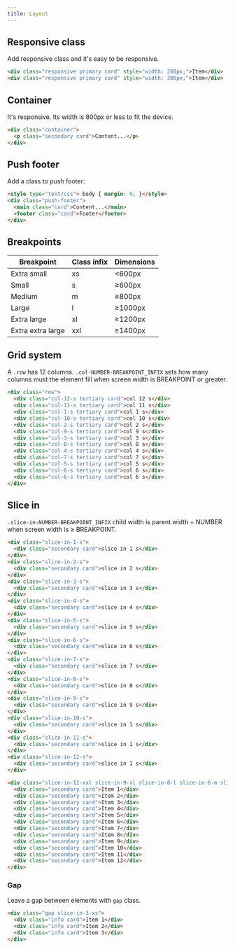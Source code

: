 ```yaml
---
title: Layout
---
```


## Responsive class

Add responsive class and it's easy to be responsive.

```html
<div class="responsive primary card" style="width: 200px;">Item</div>
<div class="responsive primary card" style="width: 300px;">Item</div>
```

## Container

It's responsive. Its width is 800px or less to fit the device.

```html
<div class="container">
  <p class="secondary card">Content...</p>
</div>
```

## Push footer

Add a class to push footer:

```html
<style type="text/css"> body { margin: 0; }</style>
<div class="push-footer">
  <main class="card">Content...</main>
  <footer class="card">Footer</footer>
</div>
```

## Breakpoints 

| Breakpoint |  Class infix | Dimensions |
| ---------- |--------------|------------|
| Extra small | xs |  <600px |
| Small | s |  ≥600px |
| Medium | m |  ≥800px |
| Large | l | ≥1000px |
| Extra large | xl |  ≥1200px |
| Extra extra large | xxl | ≥1400px |


## Grid system

A `.row` has 12 columns. `.col-NUMBER-BREAKPOINT_INFIX` sets how many columns must the element fill when screen width is BREAKPOINT or greater.

```html
<div class="row">
  <div class="col-12-s tertiary card">col 12 s</div>
  <div class="col-11-s tertiary card">col 11 s</div>
  <div class="col-1-s tertiary card">col 1 s</div>
  <div class="col-10-s tertiary card">col 10 s</div>
  <div class="col-2-s tertiary card">col 2 s</div>
  <div class="col-9-s tertiary card">col 9 s</div>
  <div class="col-3-s tertiary card">col 3 s</div>
  <div class="col-8-s tertiary card">col 8 s</div>
  <div class="col-4-s tertiary card">col 4 s</div>
  <div class="col-7-s tertiary card">col 7 s</div>
  <div class="col-5-s tertiary card">col 5 s</div>
  <div class="col-6-s tertiary card">col 6 s</div>
  <div class="col-6-s tertiary card">col 6 s</div>
</div>
```

## Slice in

`.slice-in-NUMBER-BREAKPOINT_INFIX` child width is parent width ÷ NUMBER when screen width is ≥ BREAKPOINT.

```html
<div class="slice-in-1-s">
  <div class="secondary card">slice in 1 s</div>
</div>
<div class="slice-in-2-s">
  <div class="secondary card">slice in 2 s</div>
</div>
<div class="slice-in-3-s">
  <div class="secondary card">slice in 3 s</div>
</div>
<div class="slice-in-4-s">
  <div class="secondary card">slice in 4 s</div>
</div>
<div class="slice-in-5-s">
  <div class="secondary card">slice in 5 s</div>
</div>
<div class="slice-in-6-s">
  <div class="secondary card">slice in 6 s</div>
</div>
<div class="slice-in-7-s">
  <div class="secondary card">slice in 7 s</div>
</div>
<div class="slice-in-8-s">
  <div class="secondary card">slice in 8 s</div>
</div>
<div class="slice-in-9-s">
  <div class="secondary card">slice in 9 s</div>
</div>
<div class="slice-in-10-s">
  <div class="secondary card">slice in 1 s</div>
</div>
<div class="slice-in-11-s">
  <div class="secondary card">slice in 1 s</div>
</div>
<div class="slice-in-12-s">
  <div class="secondary card">slice in 1 s</div>
</div>
```

```html
<div class="slice-in-12-xxl slice-in-9-xl slice-in-8-l slice-in-6-m slice-in-4-s slice-in-3-xs">
  <div class="secondary card">Item 1</div>
  <div class="secondary card">Item 2</div>
  <div class="secondary card">Item 3</div>
  <div class="secondary card">Item 4</div>
  <div class="secondary card">Item 5</div>
  <div class="secondary card">Item 6</div>
  <div class="secondary card">Item 7</div>
  <div class="secondary card">Item 8</div>
  <div class="secondary card">Item 9</div>
  <div class="secondary card">Item 10</div>
  <div class="secondary card">Item 11</div>
  <div class="secondary card">Item 12</div>
</div>
```

### Gap

Leave a gap between elements with `gap` class.

```html
<div class="gap slice-in-3-xs">
  <div class="info card">Item 1</div>
  <div class="info card">Item 2</div>
  <div class="info card">Item 3</div>
</div>
```